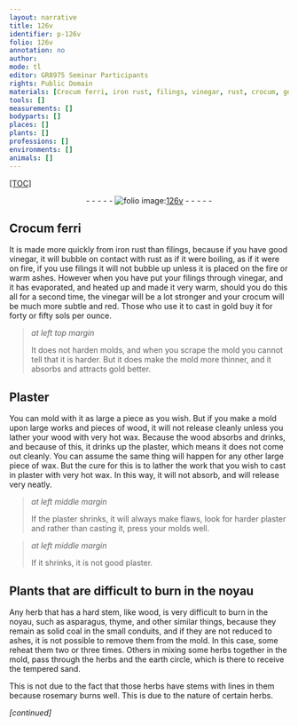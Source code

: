 ```yaml
---
layout: narrative
title: 126v
identifier: p-126v
folio: 126v
annotation: no
author:
mode: tl
editor: GR8975 Seminar Participants
rights: Public Domain
materials: [Crocum ferri, iron rust, filings, vinegar, rust, crocum, gold, Plaster, wood, wax, plaster, plaster., coal, earth]
tools: []
measurements: []
bodyparts: []
places: []
plants: []
professions: []
environments: []
animals: []
---
```


<p><a href="{{ site.baseurl }}/diplomatic/">[TOC]</a></p><div class="folio" align="center">- - - - - <a href="http://gallica.bnf.fr/ark:/12148/btv1b10500001g/f258.image" target="_blank"><img src="https://cu-mkp.github.io/2017-workshop-edition/assets/photo-icon.png" alt="folio image: " style="display:inline-block; margin-bottom:-3px;"/>126v</a> - - - - - </div>  
  

## <span class="m">Crocum ferri</span>

 
It is made more quickly from <span class="m">iron rust</span> than <span class="m">filings</span>, because if you have good <span class="m">vinegar</span>, it will bubble on contact with <span class="m">rust</span> as if it were boiling, as if it were on fire, if you use filings it will not bubble up unless it is placed on the fire or warm ashes. However when you have put your <span class="m">filings</span> through <span class="m">vinegar</span>, and it has evaporated, and heated up and made it very warm, should you do this all for a second time, the <span class="m">vinegar</span> will be a lot stronger and your <span class="m">crocum</span> will be much more subtle and red. Those who use it to cast in <span class="m">gold</span> buy it for forty or fifty sols per ounce.
 
> *at left top margin*
> 
> 
> It does not harden molds, and when you scrape <span class="sup">the mold</span> you cannot tell that it is harder. But it does make the mold more thinner, and it absorbs and attracts <span class="m">gold</span> better.

 
  

## <span class="m">Plaster</span>

 
You can mold with it as large a piece as you wish. But if you make a mold upon large works and pieces of <span class="m">wood</span>, it will not release cleanly unless you lather your <span class="m">wood</span> with very hot <span class="m">wax</span>. Because the <span class="m">wood</span> absorbs and drinks, and because of this, it drinks up the <span class="m">plaster</span>, which means it does not come out cleanly. You can assume the same thing will happen for any other large piece of <span class="m">wax</span>. But the cure for this is to lather the work that you wish to cast in <span class="m">plaster</span> with very hot <span class="m">wax</span>. In this way, it will not absorb, and will release very neatly.
 
> *at left middle margin*
> 
> 
> If the <span class="m">plaster</span> shrinks, it will always make flaws, look for harder <span class="sup"><span class="m">plaster</span></span> and rather than casting it, press your molds well.
 
> *at left middle margin*
> 
> 
> If it shrinks, it is not good <span class="m">plaster.</span>

 
  

## Plants that are difficult to burn in the noyau

 
Any herb that has a hard stem, like <span class="m">wood</span>, is very difficult to burn in the noyau, such as asparagus, thyme, and other similar things, because they remain as solid <span class="m">coal</span> in the small conduits, and if they are not reduced to ashes, it is not possible to remove them from the mold. In this case, some reheat them two or three times. Others in mixing some herbs together in the mold, pass through the herbs and the <span class="m">earth</span> circle, which is there to receive the tempered sand.
 
This is not due to the fact that those herbs have stems with lines in them because rosemary burns well. This is due to the nature of certain herbs.
 
*[continued]*
 
